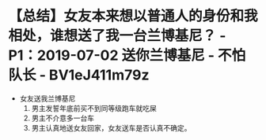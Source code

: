# 【总结】女友本来想以普通人的身份和我相处，谁想送了我一台兰博基尼？ - P1：2019-07-02 送你兰博基尼 - 不怕队长 - BV1eJ411m79z

-   女友送我兰博基尼
    1.  男主发誓年底前买不到同等级跑车就吃屎
    2.  男主不介意多一台车
    3.  男主认真地送女友回家，女友送车是否认真不确定。
